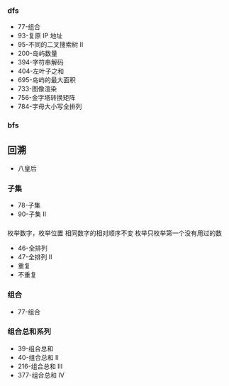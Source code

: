 
### dfs
- 77-组合
- 93-复原 IP 地址
- 95-不同的二叉搜索树 II
- 200-岛屿数量
- 394-字符串解码
- 404-左叶子之和
- 695-岛屿的最大面积
- 733-图像渲染
- 756-金字塔转换矩阵
- 784-字母大小写全排列


### bfs


## 回溯
- 八皇后
### 子集
- 78-子集
- 90-子集 II


### 
枚举数字，枚举位置  相同数字的相对顺序不变  枚举只枚举第一个没有用过的数
- 46-全排列
- 47-全排列 II
- 重复
- 不重复


### 组合
- 77-组合


### 组合总和系列
- 39-组合总和
- 40-组合总和 II
- 216-组合总和 III
- 377-组合总和 Ⅳ

